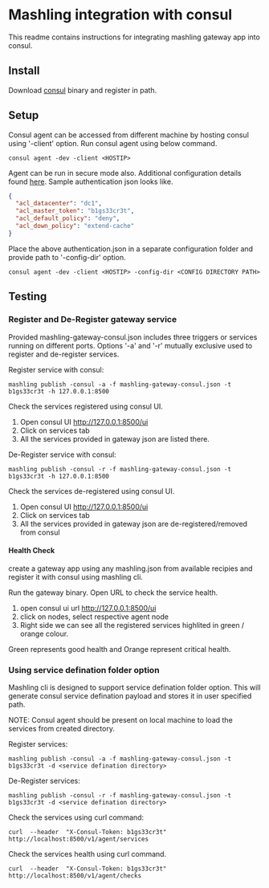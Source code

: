 # Mashling integration with consul

This readme contains instructions for integrating mashling gateway app into consul.

## Install
Download [consul](https://www.consul.io/downloads.html) binary and register in path.

## Setup

Consul agent can be accessed from different machine by hosting consul using '-client' option. Run consul agent using below command.
```
consul agent -dev -client <HOSTIP>
```

Agent can be run in secure mode also. Additional configuration details found [here](https://www.consul.io/docs/guides/acl.html). Sample authentication json looks like.
```json
{
  "acl_datacenter": "dc1",
  "acl_master_token": "b1gs33cr3t",
  "acl_default_policy": "deny",
  "acl_down_policy": "extend-cache"
}
```
Place the above authentication.json in a separate configuration folder and provide path to '-config-dir' option.
```
consul agent -dev -client <HOSTIP> -config-dir <CONFIG DIRECTORY PATH>
```

## Testing

### Register and De-Register gateway service

Provided mashling-gateway-consul.json includes three triggers or services running on different ports.
Options '-a' and '-r' mutually exclusive used to register and de-register services.

Register service with consul:
```
mashling publish -consul -a -f mashling-gateway-consul.json -t b1gs33cr3t -h 127.0.0.1:8500
```

Check the services registered using consul UI.
1) Open consul UI http://127.0.0.1:8500/ui
2) Click on services tab
3) All the services provided in gateway json are listed there.


De-Register service with consul:
```
mashling publish -consul -r -f mashling-gateway-consul.json -t b1gs33cr3t -h 127.0.0.1:8500
```
Check the services de-registered using consul UI.
1) Open consul UI http://127.0.0.1:8500/ui
2) Click on services tab
3) All the services provided in gateway json are de-registered/removed from consul

#### Health Check
create a gateway app using any mashling.json from available recipies and register it with consul using mashling cli.

Run the gateway binary. Open URL to check the service health.
1) open consul ui url http://127.0.0.1:8500/ui
2) click on nodes, select respective agent node
3) Right side we can see all the registered services highlited in green / orange colour.

Green represents good health and Orange represent critical health.

### Using service defination folder option
Mashling cli is designed to support service defination folder option. This will generate consul service defination payload and stores it in user specified path.

NOTE: Consul agent should be present on local machine to load the services from created directory.

Register services:
```
mashling publish -consul -a -f mashling-gateway-consul.json -t b1gs33cr3t -d <service defination directory>
```

De-Register services:
```
mashling publish -consul -r -f mashling-gateway-consul.json -t b1gs33cr3t -d <service defination directory>
```

Check the services using curl command:
```
curl  --header  "X-Consul-Token: b1gs33cr3t"   http://localhost:8500/v1/agent/services
```
Check the services health using curl command.
```
curl  --header  "X-Consul-Token: b1gs33cr3t"   http://localhost:8500/v1/agent/checks
```
